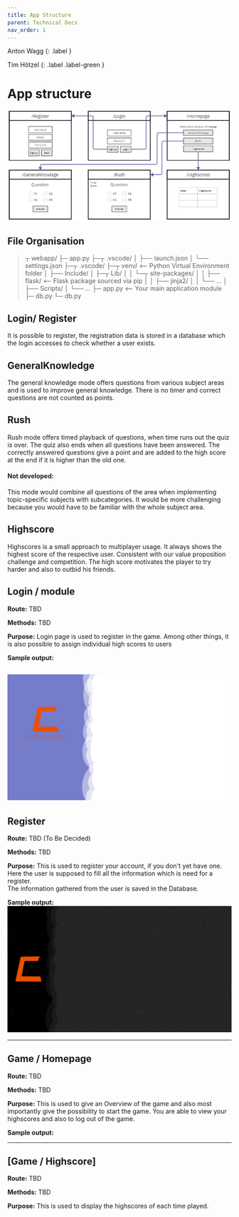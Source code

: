 ```yaml
---
title: App Structure
parent: Technical Docs
nav_order: 1
---
```


Anton Wagg
{: .label }

Tim Hötzel 
{: .label .label-green }

# App structure

![Alt text](../assets/images/storyboard.JPG)

## File Organisation


> 
> ┬ webapp/
> ├─ app.py
> ├─┬ .vscode/ 
> │ ├── launch.json
> │ └── settings.json
> ├─┬ .vscode/
> ├─┬ venv/                <-- Python Virtual Environment folder
> │ ├── Include/
> │ ├─┬ Lib/
> │ │ └─┬ site-packages/
> │ │   ├── flask/         <-- Flask package sourced via pip
> │ │   ├── jinja2/
> │ │   └── …
> │ ├── Scripts/
> │ └── …
> ├─ app.py                <-- Your main application module
> ├─ db.py
└─ db.py

## Login/ Register
It is possible to register, the registration data is stored in a database which the login accesses to check whether a user exists.

## GeneralKnowledge
The general knowledge mode offers questions from various subject areas and is used to improve general knowledge. There is no timer and correct questions are not counted as points.

## Rush
Rush mode offers timed playback of questions, when time runs out the quiz is over. The quiz also ends when all questions have been answered. The correctly answered questions give a point and are added to the high score at the end if it is higher than the old one.

#### Not developed:  
This mode would combine all questions of the area when implementing topic-specific subjects with subcategories. It would be more challenging because you would have to be familiar with the whole subject area.

## Highscore
Highscores is a small approach to multiplayer usage. It always shows the highest  score of the respective user. Consistent with our value proposition challenge and competition. The high score motivates the player to try harder and also to outbid his friends.

## Login / module

**Route:** TBD

**Methods:** TBD

**Purpose:** Login page is used to register in the game. Among other things, it is also possible to assign individual high scores to users


**Sample output:**

![Alt text](../assets/images/web-design.png)
--------

## Register

**Route:** TBD (To Be Decided)

**Methods:** TBD

**Purpose:** This is used to register your account, if you don't yet have one. Here the user is supposed to fill all the information which is need for a register. <br>
             The information gathered from the user is saved in the Database.


**Sample output:**
![Alt text](../assets/images/register-page.png)

--------

## Game / Homepage

**Route:** TBD

**Methods:** TBD

**Purpose:** This is used to give an Overview of the game and also most importantly give the possibility to start the game. You are able to view your highscores and also to log out of the game. 


**Sample output:**

--------

## [Game / Highscore]

**Route:** TBD

**Methods:** TBD

**Purpose:** This is used to display the highscores of each time played. 
